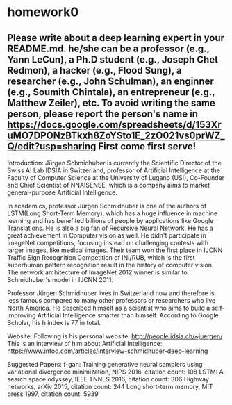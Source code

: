 # homework0
Please write about a deep learning expert in your README.md.
he/she can be a professor (e.g., Yann LeCun), a Ph.D student (e.g., Joseph Chet Redmon), a hacker (e.g., Flood Sung), a researcher (e.g., John Schulman), an enginner (e.g., Soumith Chintala), an entrepreneur (e.g., Matthew Zeiler), etc.
To avoid writing the same person, please report the person's name in  
https://docs.google.com/spreadsheets/d/153XruMO7DPONzBTkxh8ZoYSto1E_2zO021vs0prWZ_Q/edit?usp=sharing
First come first serve!
-------
Introduction:
Jürgen Schmidhuber is currently the Scientific Director of the Swiss AI Lab IDSIA in Switzerland, professor of Artificial Intelligence at the Faculty of Computer Science at the University of Lugano (USI), Co-Founder and Chief Scientist of NNAISENSE, which is a company aims to market general-purpose Artificial Intelligence.

In academics, professor Jürgen Schmidhuber is one of the authors of LSTM(Long Short-Term Memory), which has a huge influence in machine learning and has benefited billions of people by applications like Google Translations. He is also a big fan of Recursive Neural Network. He has a great achievement in Computer vision as well. He didn't participate in ImageNet competitions, focusing instead on challenging contests with larger images, like medical images. Their team won the first place in IJCNN Traffic Sign Recognition Competition of INI/RUB, which is the first superhuman pattern recognition result in the history of computer vision. The network architecture of ImageNet 2012 winner is similar to Schmidhuber's model in IJCNN 2011.

Professor Jürgen Schmidhuber lives in Switzerland now and therefore is less famous compared to many other professors or researchers who live North America. He described himself as a scientist who aims to build a self-improving Artificial Intelligence smarter than himself. According to Google Scholar, his h index is 77 in total.

Website:
Following is his personal website: http://people.idsia.ch/~juergen/
This is an interview of him about Artificial Intelligence: https://www.infoq.com/articles/interview-schmidhuber-deep-learning

Suggested Papers:
f-gan: Training generative neural samplers using variational divergence minimization, NIPS 2016, citation count: 108
LSTM: A search space odyssey, IEEE TNNLS 2016, citation count: 306
Highway networks, arXiv 2015, citation count: 244
Long short-term memory, MIT press 1997, citation count: 5939
